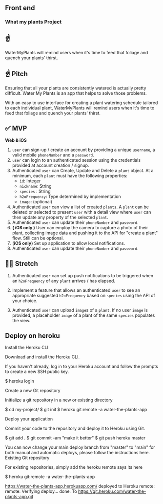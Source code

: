 ## Front end

### What my plants Project ###
## ☝️
WaterMyPlants will remind users when it's time to feed that foliage and quench your plants' thirst.



## ☝️ **Pitch**

Ensuring that all your plants are consistently watered is actually pretty difficult. Water My Plants is an app that helps to solve those problems. 

With an easy to use interface for creating a plant watering schedule tailored to each individual plant, WaterMyPlants will remind users when it's time to feed that foliage and quench your plants' thirst.

## ✅  **MVP**    

**Web & iOS**

1. `user` can sign-up / create an account by providing a unique `username`, a valid mobile `phoneNumber` and a `password`. 
2. `user` can login to an authenticated session using the credentials provided at account creation / signup.
3. Authenticated `user` can Create, Update and Delete a `plant` object. At a minimum, each `plant` must have the following properties: 
    - `id`: Integer
    - `nickname`: String
    - `species` : String
    - `h2oFrequency`: Type determined by implementation
    - `image`: (optional)
4. Authenticated `user` can view a list of created `plants`.  A `plant` can be deleted or selected to present `user` with a detail view where `user` can then update any property of the selected `plant`. 
5. Authenticated `user` can update their `phoneNumber` and `password`.
6. **( iOS only )** User can employ the camera to capture a photo of their plant, collecting image data and pushing it to the API for "create a plant" flow. Still can be optional.
7. (**iOS only)** Set up application to allow local notifications.
8. Authenticated `user` can update their `phoneNumber` and `password`.

## 🏃‍♀️ **Stretch**

1. Authenticated `user` can set up push notifications to be triggered when an `h2oFrequency` of any `plant` arrives / has elapsed. 

2. Implement a feature that allows an authenticated `user` to see an appropriate suggested `h2oFrequency` based on `species` using the API of your choice. 

3. Authenticated `user` can upload `image`s of a `plant`. If no user `image` is provided, a placeholder `image` of a plant of the same `species` populates the view.



## Deploy on heroku 


Install the Heroku CLI

Download and install the Heroku CLI.

If you haven't already, log in to your Heroku account and follow the prompts to create a new SSH public key.

$ heroku login

Create a new Git repository

Initialize a git repository in a new or existing directory

$ cd my-project/
$ git init
$ heroku git:remote -a water-the-plants-app

Deploy your application

Commit your code to the repository and deploy it to Heroku using Git.

$ git add .
$ git commit -am "make it better"
$ git push heroku master

You can now change your main deploy branch from "master" to "main" for both manual and automatic deploys, please follow the instructions here.
Existing Git repository

For existing repositories, simply add the heroku remote
says its here 

$ heroku git:remote -a water-the-plants-app

 https://water-the-plants-app.herokuapp.com/ deployed to Heroku
remote: 
remote: Verifying deploy... done.
To https://git.heroku.com/water-the-plants-app.git

